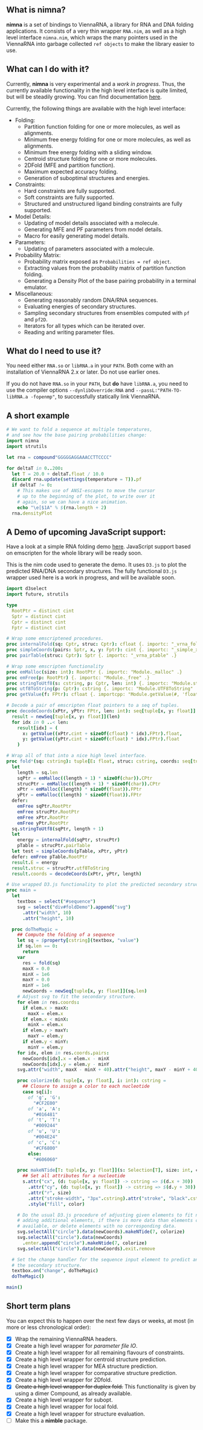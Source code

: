 ## What is nimna?

**nimna** is a set of bindings to ViennaRNA, a library for RNA and DNA folding applications.
It consists of a very thin wrapper `RNA.nim`, as well as a high level interface `nimna.nim`,
which wraps the many pointers used in the ViennaRNA into garbage collected `ref objects` to
make the library easier to use.

## What can I do with it?

Currently, **nimna** is very experimental and a *work in progress*. Thus, the currently
available functionality in the high level interface is quite limited, but will be steadily
growing. You can find documentation [here](https://mjendrusch.github.io/nimna/api.html).

Currently, the following things are available with the high level interface:

  * Folding:
    * Partition function folding for one or more molecules, as well as alignments.
    * Minimum free energy folding for one or more molecules, as well as alignments.
    * Minimum free energy folding with a sliding window.
    * Centroid structure folding for one or more molecules.
    * 2DFold (MFE and partition function).
    * Maximum expected accuracy folding.
    * Generation of suboptimal structures and energies.
  * Constraints:
    * Hard constraints are fully supported.
    * Soft constraints are fully supported.
    * Structured and unstructured ligand binding constraints are fully supported.
  * Model Details:
    * Updating of model details associated with a molecule.
    * Generating MFE and PF parameters from model details.
    * Macro for easily generating model details.
  * Parameters:
    * Updating of parameters associated with a molecule.
  * Probability Matrix:
    * Probability matrix exposed as `Probabilities = ref object`.
    * Extracting values from the probability matrix of
      partition function folding.
    * Generating a Density Plot of the base pairing probability
      in a terminal emulator.
  * Miscellaneous:
    * Generating reasonably random DNA/RNA sequences.
    * Evaluating energies of secondary structures.
    * Sampling secondary structures from ensembles computed with
      `pf` and `pf2D`.
    * Iterators for all types which can be iterated over.
    * Reading and writing parameter files.

## What do I need to use it?
You need either `RNA.so` or `libRNA.a` in your `PATH`. Both come with an installation of
ViennaRNA 2.x or later. Do not use earlier ones.

If you do not have `RNA.so` in your `PATH`, but __do__ have `libRNA.a`, you need to use
the compiler options `--dynlibOverride:RNA` and `--passL:"PATH-TO-libRNA.a -fopenmp"`, to
successfully statically link ViennaRNA.

## A short example
```nim
# We want to fold a sequence at multiple temperatures,
# and see how the base pairing probabilities change:
import nimna
import strutils

let rna = compound"GGGGGAGGAAACCTTCCCC"

for deltaT in 0..200:
  let T = 20.0 + deltaT.float / 10.0
  discard rna.update(settings(temperature = T)).pf
  if deltaT != 0:
    # This makes use of ANSI-escapes to move the cursor
    # up to the beginning of the plot, to write over it
    # again, so we can have a nice animation.
    echo "\e[$1A" % $(rna.length + 2)
  rna.densityPlot
```

## A Demo of upcoming JavaScript support:
Have a look at a simple RNA folding demo [here](https://mjendrusch.github.io/nimna/demo.html).
JavaScript support based on emscripten for the whole library will be ready soon.

This is the nim code used to generate the demo. It uses `D3.js` to plot the
predicted RNA/DNA secondary structures. The fully functional `D3.js` wrapper
used here is a work in progress, and will be available soon.

```nim
import d3select
import future, strutils

type
  RootPtr = distinct cint
  Sptr = distinct cint
  Cptr = distinct cint
  Fptr = distinct cint

# Wrap some emscriptened procedures.
proc internalFold(sq: Cptr, struc: Cptr): cfloat {. importc: "_vrna_fold" .}
proc simpleCoords(pairs: Sptr, x, y: Fptr): cint {. importc: "_simple_xy_coordinates" .}
proc pairTable(struc: Cptr): Sptr {. importc: "_vrna_ptable" .}

# Wrap some emscripten functionality
proc emMalloc(size: int): RootPtr {. importc: "Module._malloc" .}
proc emFree(p: RootPtr) {. importc: "Module._free" .}
proc stringToUtf8(s: cstring, p: Cptr, len: int) {. importc: "Module.stringToUTF8" .}
proc utf8ToString(p: Cptr): cstring {. importc: "Module.UTF8ToString" .}
proc getValue(f: FPtr): cfloat {. importcpp: "Module.getValue(#, 'float')" .}

# Decode a pair of emscripten float pointers to a seq of tuples.
proc decodeCoords(xPtr, yPtr: FPtr, len: int): seq[tuple[x, y: float]] =
  result = newSeq[tuple[x, y: float]](len)
  for idx in 0 ..< len:
    result[idx] = (
      x: getValue((xPtr.cint + sizeOf(cfloat) * idx).FPtr).float,
      y: getValue((yPtr.cint + sizeOf(cfloat) * idx).FPtr).float
    )

# Wrap all of that into a nice high level interface.
proc fold*(sq: cstring): tuple[E: float, struc: cstring, coords: seq[tuple[x, y: float]]] =
  let
    length = sq.len
    sqPtr = emMalloc((length + 1) * sizeOf(char)).CPtr
    strucPtr = emMalloc((length + 1) * sizeOf(char)).CPtr
    xPtr = emMalloc((length) * sizeOf(float)).FPtr
    yPtr = emMalloc((length) * sizeOf(float)).FPtr
  defer:
    emFree sqPtr.RootPtr
    emFree strucPtr.RootPtr
    emFree xPtr.RootPtr
    emFree yPtr.RootPtr
  sq.stringToUtf8(sqPtr, length + 1)
  let
    energy = internalFold(sqPtr, strucPtr)
    pTable = strucPtr.pairTable
  let test = simpleCoords(pTable, xPtr, yPtr)
  defer: emFree pTable.RootPtr
  result.E = energy
  result.struc = strucPtr.utf8ToString
  result.coords = decodeCoords(xPtr, yPtr, length)

# Use wrapped D3.js functionality to plot the predicted secondary structures.
proc main =
  let
    textbox = select("#sequence")
    svg = select("div#foldDemo").append("svg")
      .attr("width", 10)
      .attr("height", 10)

  proc doTheMagic =
    ## Compute the folding of a sequence
    let sq = $property[cstring](textbox, "value")
    if sq.len == 0:
      return
    var
      res = fold(sq)
      maxX = 0.0
      minX = 1e6
      maxY = 0.0
      minY = 1e6
      newCoords = newSeq[tuple[x, y: float]](sq.len)
    # Adjust svg to fit the secondary structure.
    for elem in res.coords:
      if elem.x > maxX:
        maxX = elem.x
      if elem.x < minX:
        minX = elem.x
      if elem.y > maxY:
        maxY = elem.y
      if elem.y < minY:
        minY = elem.y
    for idx, elem in res.coords.pairs:
      newCoords[idx].x = elem.x - minX
      newCoords[idx].y = elem.y - minY
    svg.attr("width", maxX - minX + 40).attr("height", maxY - minY + 40)

    proc colorize(d: tuple[x, y: float], i: int): cstring =
      ## Closure to assign a color to each nucleotide
      case sq[i]:
        of 'g', 'G':
          "#CF2E00"
        of 'a', 'A':
          "#016481"
        of 't', 'T':
          "#009244"
        of 'u', 'U':
          "#004E24"
        of 'c', 'C':
          "#CF6800"
        else:
          "#606060"

    proc makeNTide[T: tuple[x, y: float]](s: Selection[T], size: int, color: proc(d: T, i: int): cstring) =
      ## Set all attributes for a nucleotide
      s.attr("cx", (d: tuple[x, y: float]) -> cstring => $(d.x + 30))
        .attr("cy", (d: tuple[x, y: float]) -> cstring => $(d.y + 30))
        .attr("r", size)
        .attr("stroke-width", "3px".cstring).attr("stroke", "black".cstring)
        .style("fill", color)

    # Do the usual D3.js procedure of adjusting given elements to fit new data,
    # adding additional elements, if there is more data than elements currently
    # available, or delete elements with no corresponding data.
    svg.selectAll("circle").data(newCoords).makeNTide(7, colorize)
    svg.selectAll("circle").data(newCoords)
      .enter.append("circle").makeNtide(7, colorize)
    svg.selectAll("circle").data(newCoords).exit.remove

  # Set the change handler for the sequence input element to predict and plot
  # the secondary structure.
  textbox.on("change", doTheMagic)
  doTheMagic()

main()
```

## Short term plans
You can expect this to happen over the next few days or weeks, at most
(in more or less chronological order):

- [x] Wrap the remaining ViennaRNA headers.
- [x] Create a high level wrapper for *parameter file IO*.
- [x] Create a high level wrapper for all remaining flavours
  of constraints.
- [x] Create a high level wrapper for centroid structure prediction.
- [x] Create a high level wrapper for MEA structure prediction.
- [x] Create a high level wrapper for comparative structure prediction.
- [x] Create a high level wrapper for 2Dfold.
- [x] ~~Create a high level wrapper for duplex fold.~~
      This functionality is given by using a dimer Compound,
      as already available.
- [x] Create a high level wrapper for subopt.
- [x] Create a high level wrapper for local fold.
- [x] Create a high level wrapper for structure evaluation.
- [ ] Make this a **nimble** package.
